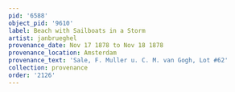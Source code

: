 ```yaml
---
pid: '6588'
object_pid: '9610'
label: Beach with Sailboats in a Storm
artist: janbrueghel
provenance_date: Nov 17 1878 to Nov 18 1878
provenance_location: Amsterdam
provenance_text: 'Sale, F. Muller u. C. M. van Gogh, Lot #62'
collection: provenance
order: '2126'
---
```

